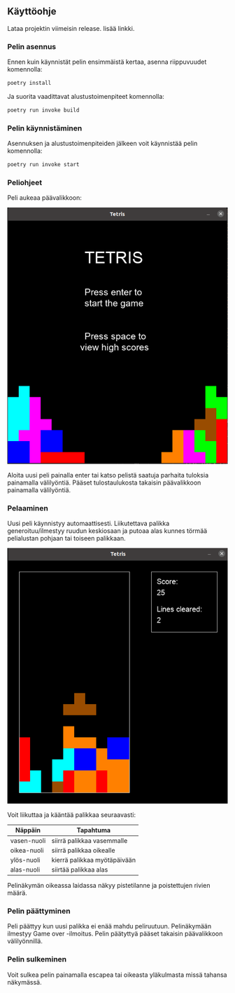 ## Käyttöohje

Lataa projektin viimeisin release. lisää linkki.


### Pelin asennus


Ennen kuin käynnistät pelin ensimmäistä kertaa, asenna riippuvuudet komennolla:

```bash
poetry install
```
Ja suorita vaadittavat alustustoimenpiteet komennolla:

```bash
poetry run invoke build
```

### Pelin käynnistäminen


Asennuksen ja alustustoimenpiteiden jälkeen voit käynnistää pelin komennolla:

```bash
poetry run invoke start
```

### Peliohjeet


Peli aukeaa päävalikkoon:

![Pelin päävalikko](./kuvat/paavalikko.png)

Aloita uusi peli painalla enter tai katso pelistä saatuja parhaita tuloksia painamalla välilyöntiä. Pääset tulostaulukosta takaisin päävalikkoon painamalla välilyöntiä.

### Pelaaminen


Uusi peli käynnistyy automaattisesti. Liikutettava palikka generoituu/ilmestyy ruudun keskiosaan ja putoaa alas kunnes törmää pelialustan pohjaan tai toiseen palikkaan.

![Pelin aikainen näkymä](./kuvat/pelinakyma.png)

Voit liikuttaa ja kääntää palikkaa seuraavasti:

| Näppäin | Tapahtuma |
|---------|-----------|
| vasen-nuoli | siirrä palikkaa vasemmalle |
| oikea-nuoli | siirrä palikkaa oikealle |
| ylös-nuoli | kierrä palikkaa myötäpäivään |
| alas-nuoli | siirtää palikkaa alas |

Pelinäkymän oikeassa laidassa näkyy pistetilanne ja poistettujen rivien määrä.

### Pelin päättyminen


Peli päättyy kun uusi palikka ei enää mahdu peliruutuun. Pelinäkymään ilmestyy Game over -ilmoitus. Pelin päätyttyä pääset takaisin päävalikkoon välilyönnillä.

### Pelin sulkeminen


Voit sulkea pelin painamalla escapea tai oikeasta yläkulmasta missä tahansa näkymässä.
